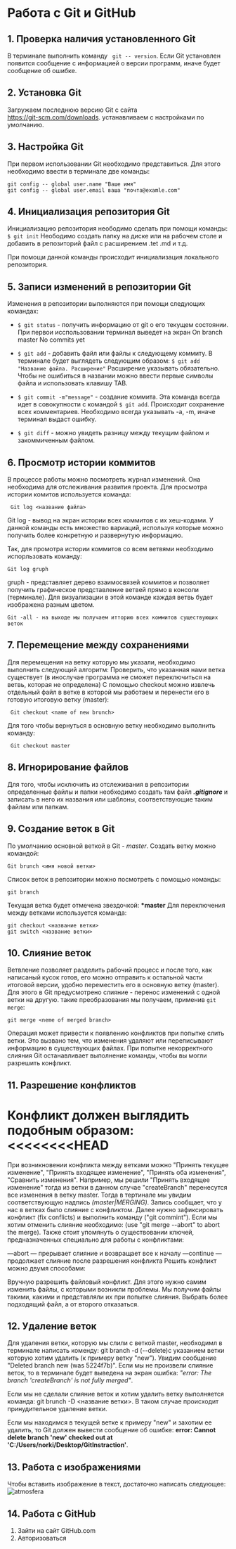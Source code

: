# **Работа с Git и GitHub**

## 1. Проверка наличия установленного Git 

В терминале выполнить команду  ` git -- version`.
Если Git установлен появится сообщение с информацией о версии программ, иначе будет сообщение об ошибке.

## 2. Установка Git
Загружаем последнюю версию Git с сайта  
https://git-scm.com/downloads.
устанавливаем с настройками по умолчанию.

## 3. Настройка Git
При первом использовании Git необходимо представиться. Для этого необходимо ввести в терминале две команды:
```
git config -- global user.name "Ваше имя"
git config -- global user.email ваша "почта@examle.com"
```
## 4. Инициализация репозитория Git
Инициализацию репозитория неободимо сделать при помощи команды:
`$ git init` 
Неободимо создать папку на диске или на рабочем столе и добавить в репозиторий файл с расширением .tet .md и т.д.

При помощи данной команды происходит инициализация локального репозитория.

## 5. Записи изменений в репозитории Git
Изменения в репозитории выполняются при помощи следующих командах:

 * `$ git status` - получить информацию от git о его текущем состоянии.
 При первои исспользовании терминал выведет на экран 
 On branch master
 No commits yet
 * `$ git add` - добавить файл или файлы к следующему коммиту.
 В терминале будет выглядеть следующим образом:
 `$ git add "Название файла. Расширение"` Расширение указывать обязательно. Чтобы не ошибиться в названии можно ввести первые символы файла и использовать клавишу ТАВ. 
 
 * `$ git commit -m"message"` - создание коммита.
Эта команда всегда идет в совокупности с командой `$ git add`.
Происходит сохранение всех комментариев. Необходимо всегда указывать -а, -m, иначе терминал выдаст ошибку.

 * `$ git diff` - можно увидеть разницу между текущим файлом и закоммиченным файлом. 

 ## 6. Просмотр истории коммитов
 В процессе работы можно посмотреть журнал изменений. Она необходима для отслеживания развития проекта.
Для просмотра истории комитов используется команда:
```
 Git log <название файла>
```
Git log - вывод на экран истории всех коммитов с их хеш-кодами.
У данной команды есть множество вариаций, используя которые можно получить более конкретную и развернутую информацию.

 Так, для промотра истории коммитов со всем ветвями необходимо испорльзовать команду:
 ```
 Git log gruph
 ```
 gruph - представляет дерево взаимосвязей коммитов и позволяет получить графическое представление ветвей прямо в консоли (терминале).
 Для визуализации в этой команде каждая ветвь будет изображена разным цветом.

```
Git -all - на выходе мы получаем итторию всех коммитов существующих веток
```
 ## 7. Перемещение между сохранениями
 Для перемещения на ветку которую мы указали, необходимо выполнить следующий алгоритм:
 Проверить, что указанная нами ветка существует (в инослучае программа не сможет переключиться на ветвь, которая не определена)
 С помощью checkout можно извлечь отдельный файл в ветке в которой мы работаем и перенести его в готовую итоговую ветку (master):

```
 Git checkout <name of new brunch>
```
Для того чтобы вернуться в основную ветку необходимо выполнить команду:

```
 Git checkout master 
```
 ## 8. Игнорирование файлов 

Для того, чтобы исключить из отслеживания в репозитории определенные файлы и папки необходимо создать там файл ***.gitignore*** и записать в него их названия или шаблоны, соответствующие таким файлам или папкам.

## 9. Создание веток в Git
По умолчанию основной веткой в Git - *master*.
Создать ветку можно командой:
```
Git brunch <имя новой ветки>
```
Список веток в репозитории можно посмотреть с помощью команды: 
```
git branch
```
Текущая ветка будет отмечена звездочкой: **\*master**
Для переключения между ветками используется команда: 
```
git checkout <название ветки>
git switch <название ветки>
```
## 10. Слияние веток
Ветвление позволяет разделить рабочий процесс и после того, как написаный кусок готов, его можно отправить к остальной части итоговой версии, удобно переместить его в основную ветку (master).  Для этого в Git предусмотрено слияние - перенос изменений с одной ветки на другую. такие преобразования мы получаем, применив `git merge`:
```
git merge <neme of merged branch>
```
Операция может привести к появлению конфликтов при попытке слить ветки. Это вызвано тем, что изменения удаляют или переписывают информацию в существующих файлах. При попытке некорректного слияния Git останавливает выполнение команды, чтобы вы могли разрешить конфликт.

## 11. Разрешение конфликтов
Конфликт должен выглядить подобным образом: 
<<<<<<<<HEAD
=======
>>>>>>>
При возникновении конфликта между ветками можно "Принять текущее изменение", "Принять входящее изменение", "Принять оба изменения", "Сравнить изменения". Например, мы решили "Принять входящее изменение" тогда из ветки  в данном случае "createBranch" перенесутся все изменения в ветку master. Тогда в тертинале мы увидим соответствующую надпись *(master|MERGING)*. Запись сообщает, что у нас в ветках было слияние с конфликтом.
Далее нужно зафиксировать конфликт (fix conflicts) и выполнить команду ("git commint"). Если мы хотим отменить слияние необходимо: (use "git merge --abort" to abort the merge).
Также стоит упомянуть о существовании ключей, предназначенных специально для работы с конфликтами:

—abort — прерывает слияние и возвращает все к началу
—continue — продолжает слияние после разрешения конфликта
Решить конфликт можно двумя способами:

Вручную разрешить файловый конфликт. Для этого нужно самим изменить файлы, с которыми возникли проблемы. Мы получим файлы такими, какими и представляли их при попытке слияния.
Выбрать более подходящий файл, а от второго отказаться.

## 12. Удаление веток
Для удаления ветки, которую мы слили с веткой master, необходимл в терминале написать коменду: git branch -d (--delete)с указанием ветки которую хотим удалить (к примеру ветку "new"). Увидим сообщение "Deleted branch new (was 5224f7b)".
Если мы не произвели слияние веток, то в терминале будет выведена на экран ошибка: 
*"error: The branch 'createBranch' is not fully merged"*.

Если мы не сделали слияние веток и хотим удалить ветку выполняется команда: git brunch -D <название ветки>. В таком случае происходит принудительное удаление ветки.

Если мы находимся в текущей ветке к примеру "new" и захотим ее удалить, то Git должен вывести сообщение об ошибке: **error: Cannot delete branch 'new' checked out at 'C:/Users/norki/Desktop/GitInstraction'**.

## 13. Работа с изображениями 
Чтобы вставить изображение в текст, достаточно написать следующее:
![atmosfera](1256397.png)

## 14. Работа с GitHub 

1. Зайти на сайт GitHub.com
2. Авторизоваться













